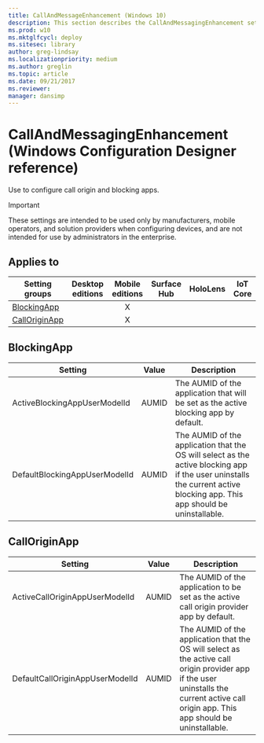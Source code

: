 ```yaml
---
title: CallAndMessageEnhancement (Windows 10)
description: This section describes the CallAndMessagingEnhancement settings that you can configure in provisioning packages for Windows 10 using Windows Configuration Designer.
ms.prod: w10
ms.mktglfcycl: deploy
ms.sitesec: library
author: greg-lindsay
ms.localizationpriority: medium
ms.author: greglin
ms.topic: article
ms.date: 09/21/2017
ms.reviewer: 
manager: dansimp
---
```


# CallAndMessagingEnhancement (Windows Configuration Designer reference)

Use to configure call origin and blocking apps.

>[!IMPORTANT]
>These settings are intended to be used only by manufacturers, mobile operators, and solution providers when configuring devices, and are not intended for use by administrators in the enterprise.

## Applies to

| Setting groups | Desktop editions | Mobile editions | Surface Hub | HoloLens | IoT Core |
| --- | :---: | :---: | :---: | :---: | :---: |
| [BlockingApp](#blockingapp) |  |  X  |  |  |  |
| [CallOriginApp](#calloriginapp) |  |  X  |  |  |  |

## BlockingApp

| Setting | Value | Description |
| --- | --- | --- |
| ActiveBlockingAppUserModelId  | AUMID  | The AUMID of the application that will be set as the active blocking app by default.  |
| DefaultBlockingAppUserModelId  | AUMID  | The AUMID of the application that the OS will select as the active blocking app if the user uninstalls the current active blocking app. This app should be uninstallable. |

## CallOriginApp

| Setting | Value | Description |
| --- | --- | --- |
| ActiveCallOriginAppUserModelId  | AUMID  | The AUMID of the application to be set as the active call origin provider app by default.  |
| DefaultCallOriginAppUserModelId  | AUMID  | The AUMID of the application that the OS will select as the active call origin provider app if the user uninstalls the current active call origin app. This app should be uninstallable.  |
